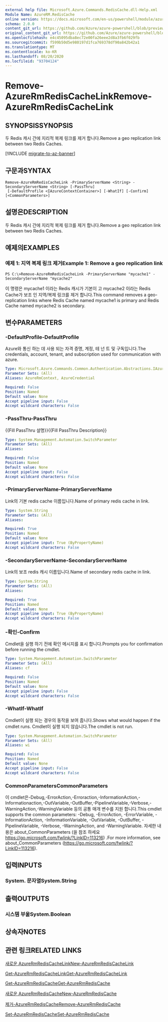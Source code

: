 ```yaml
---
external help file: Microsoft.Azure.Commands.RedisCache.dll-Help.xml
Module Name: AzureRM.RedisCache
online version: https://docs.microsoft.com/en-us/powershell/module/azurerm.rediscache/remove-azurermrediscachelink
schema: 2.0.0
content_git_url: https://github.com/Azure/azure-powershell/blob/preview/src/ResourceManager/RedisCache/Commands.RedisCache/help/Remove-AzureRmRedisCacheLink.md
original_content_git_url: https://github.com/Azure/azure-powershell/blob/preview/src/ResourceManager/RedisCache/Commands.RedisCache/help/Remove-AzureRmRedisCacheLink.md
ms.openlocfilehash: e4c45095dba8ec72e00fa26eee2d8a3fb6f029fb
ms.sourcegitcommit: f599b50d5e980197d1fca769378df90a842b42a1
ms.translationtype: MT
ms.contentlocale: ko-KR
ms.lasthandoff: 08/20/2020
ms.locfileid: "93704124"
---
```

# <span data-ttu-id="2e004-101">Remove-AzureRmRedisCacheLink</span><span class="sxs-lookup"><span data-stu-id="2e004-101">Remove-AzureRmRedisCacheLink</span></span>

## <span data-ttu-id="2e004-102">SYNOPSIS</span><span class="sxs-lookup"><span data-stu-id="2e004-102">SYNOPSIS</span></span>
<span data-ttu-id="2e004-103">두 Redis 캐시 간에 지리적 복제 링크를 제거 합니다.</span><span class="sxs-lookup"><span data-stu-id="2e004-103">Remove a geo replication link between two Redis Caches.</span></span>

[!INCLUDE [migrate-to-az-banner](../../includes/migrate-to-az-banner.md)]

## <span data-ttu-id="2e004-104">구문과</span><span class="sxs-lookup"><span data-stu-id="2e004-104">SYNTAX</span></span>

```
Remove-AzureRmRedisCacheLink -PrimaryServerName <String> -SecondaryServerName <String> [-PassThru]
 [-DefaultProfile <IAzureContextContainer>] [-WhatIf] [-Confirm] [<CommonParameters>]
```

## <span data-ttu-id="2e004-105">설명은</span><span class="sxs-lookup"><span data-stu-id="2e004-105">DESCRIPTION</span></span>
<span data-ttu-id="2e004-106">두 Redis 캐시 간에 지리적 복제 링크를 제거 합니다.</span><span class="sxs-lookup"><span data-stu-id="2e004-106">Remove a geo replication link between two Redis Caches.</span></span>

## <span data-ttu-id="2e004-107">예제의</span><span class="sxs-lookup"><span data-stu-id="2e004-107">EXAMPLES</span></span>

### <span data-ttu-id="2e004-108">예제 1: 지역 복제 링크 제거</span><span class="sxs-lookup"><span data-stu-id="2e004-108">Example 1: Remove a geo replication link</span></span>
```
PS C:\>Remove-AzureRmRedisCacheLink -PrimaryServerName "mycache1" -SecondaryServerName "mycache2"
```

<span data-ttu-id="2e004-109">이 명령은 mycache1 이라는 Redis 캐시가 기본이 고 mycache2 이라는 Redis Cache가 보조 인 지역/복제 링크를 제거 합니다.</span><span class="sxs-lookup"><span data-stu-id="2e004-109">This command removes a geo-replication links where Redis Cache named mycache1 is primary and Redis Cache named mycache2 is secondary.</span></span>

## <span data-ttu-id="2e004-110">변수</span><span class="sxs-lookup"><span data-stu-id="2e004-110">PARAMETERS</span></span>

### <span data-ttu-id="2e004-111">-DefaultProfile</span><span class="sxs-lookup"><span data-stu-id="2e004-111">-DefaultProfile</span></span>
<span data-ttu-id="2e004-112">Azure와 통신 하는 데 사용 되는 자격 증명, 계정, 테 넌 트 및 구독입니다.</span><span class="sxs-lookup"><span data-stu-id="2e004-112">The credentials, account, tenant, and subscription used for communication with azure.</span></span>

```yaml
Type: Microsoft.Azure.Commands.Common.Authentication.Abstractions.IAzureContextContainer
Parameter Sets: (All)
Aliases: AzureRmContext, AzureCredential

Required: False
Position: Named
Default value: None
Accept pipeline input: False
Accept wildcard characters: False
```

### <span data-ttu-id="2e004-113">-PassThru</span><span class="sxs-lookup"><span data-stu-id="2e004-113">-PassThru</span></span>
<span data-ttu-id="2e004-114">{{Fill PassThru 설명}}</span><span class="sxs-lookup"><span data-stu-id="2e004-114">{{Fill PassThru Description}}</span></span>

```yaml
Type: System.Management.Automation.SwitchParameter
Parameter Sets: (All)
Aliases:

Required: False
Position: Named
Default value: None
Accept pipeline input: False
Accept wildcard characters: False
```

### <span data-ttu-id="2e004-115">-PrimaryServerName</span><span class="sxs-lookup"><span data-stu-id="2e004-115">-PrimaryServerName</span></span>
<span data-ttu-id="2e004-116">Link의 기본 redis cache 이름입니다.</span><span class="sxs-lookup"><span data-stu-id="2e004-116">Name of primary redis cache in link.</span></span>

```yaml
Type: System.String
Parameter Sets: (All)
Aliases:

Required: True
Position: Named
Default value: None
Accept pipeline input: True (ByPropertyName)
Accept wildcard characters: False
```

### <span data-ttu-id="2e004-117">-SecondaryServerName</span><span class="sxs-lookup"><span data-stu-id="2e004-117">-SecondaryServerName</span></span>
<span data-ttu-id="2e004-118">Link의 보조 redis 캐시 이름입니다.</span><span class="sxs-lookup"><span data-stu-id="2e004-118">Name of secondary redis cache in link.</span></span>

```yaml
Type: System.String
Parameter Sets: (All)
Aliases:

Required: True
Position: Named
Default value: None
Accept pipeline input: True (ByPropertyName)
Accept wildcard characters: False
```

### <span data-ttu-id="2e004-119">-확인</span><span class="sxs-lookup"><span data-stu-id="2e004-119">-Confirm</span></span>
<span data-ttu-id="2e004-120">Cmdlet을 실행 하기 전에 확인 메시지를 표시 합니다.</span><span class="sxs-lookup"><span data-stu-id="2e004-120">Prompts you for confirmation before running the cmdlet.</span></span>

```yaml
Type: System.Management.Automation.SwitchParameter
Parameter Sets: (All)
Aliases: cf

Required: False
Position: Named
Default value: None
Accept pipeline input: False
Accept wildcard characters: False
```

### <span data-ttu-id="2e004-121">-WhatIf</span><span class="sxs-lookup"><span data-stu-id="2e004-121">-WhatIf</span></span>
<span data-ttu-id="2e004-122">Cmdlet이 실행 되는 경우의 동작을 보여 줍니다.</span><span class="sxs-lookup"><span data-stu-id="2e004-122">Shows what would happen if the cmdlet runs.</span></span>
<span data-ttu-id="2e004-123">Cmdlet이 실행 되지 않습니다.</span><span class="sxs-lookup"><span data-stu-id="2e004-123">The cmdlet is not run.</span></span>

```yaml
Type: System.Management.Automation.SwitchParameter
Parameter Sets: (All)
Aliases: wi

Required: False
Position: Named
Default value: None
Accept pipeline input: False
Accept wildcard characters: False
```

### <span data-ttu-id="2e004-124">CommonParameters</span><span class="sxs-lookup"><span data-stu-id="2e004-124">CommonParameters</span></span>
<span data-ttu-id="2e004-125">이 cmdlet은-Debug,-ErrorAction,-Erroraction,-InformationAction,-Informationaction,-OutVariable,-OutBuffer,-PipelineVariable,-Verbose,-WarningAction,-WarningVariable 등의 공통 매개 변수를 지원 합니다.</span><span class="sxs-lookup"><span data-stu-id="2e004-125">This cmdlet supports the common parameters: -Debug, -ErrorAction, -ErrorVariable, -InformationAction, -InformationVariable, -OutVariable, -OutBuffer, -PipelineVariable, -Verbose, -WarningAction, and -WarningVariable.</span></span> <span data-ttu-id="2e004-126">자세한 내용은 about_CommonParameters (을 참조 하세요 https://go.microsoft.com/fwlink/?LinkID=113216) .</span><span class="sxs-lookup"><span data-stu-id="2e004-126">For more information, see about_CommonParameters (https://go.microsoft.com/fwlink/?LinkID=113216).</span></span>

## <span data-ttu-id="2e004-127">입력</span><span class="sxs-lookup"><span data-stu-id="2e004-127">INPUTS</span></span>

### <span data-ttu-id="2e004-128">System. 문자열</span><span class="sxs-lookup"><span data-stu-id="2e004-128">System.String</span></span>

## <span data-ttu-id="2e004-129">출력</span><span class="sxs-lookup"><span data-stu-id="2e004-129">OUTPUTS</span></span>

### <span data-ttu-id="2e004-130">시스템 부울</span><span class="sxs-lookup"><span data-stu-id="2e004-130">System.Boolean</span></span>

## <span data-ttu-id="2e004-131">상속자</span><span class="sxs-lookup"><span data-stu-id="2e004-131">NOTES</span></span>

## <span data-ttu-id="2e004-132">관련 링크</span><span class="sxs-lookup"><span data-stu-id="2e004-132">RELATED LINKS</span></span>

[<span data-ttu-id="2e004-133">새로운 AzureRmRedisCacheLink</span><span class="sxs-lookup"><span data-stu-id="2e004-133">New-AzureRmRedisCacheLink</span></span>](./New-AzureRmRedisCacheLink.md)

[<span data-ttu-id="2e004-134">Get-AzureRmRedisCacheLink</span><span class="sxs-lookup"><span data-stu-id="2e004-134">Get-AzureRmRedisCacheLink</span></span>](./Get-AzureRmRedisCacheLink.md)

[<span data-ttu-id="2e004-135">Get-AzureRmRedisCache</span><span class="sxs-lookup"><span data-stu-id="2e004-135">Get-AzureRmRedisCache</span></span>](./Get-AzureRmRedisCache.md)

[<span data-ttu-id="2e004-136">새로운 AzureRmRedisCache</span><span class="sxs-lookup"><span data-stu-id="2e004-136">New-AzureRmRedisCache</span></span>](./New-AzureRmRedisCache.md)

[<span data-ttu-id="2e004-137">제거-AzureRmRedisCache</span><span class="sxs-lookup"><span data-stu-id="2e004-137">Remove-AzureRmRedisCache</span></span>](./Remove-AzureRmRedisCache.md)

[<span data-ttu-id="2e004-138">Set-AzureRmRedisCache</span><span class="sxs-lookup"><span data-stu-id="2e004-138">Set-AzureRmRedisCache</span></span>](./Set-AzureRmRedisCache.md)
